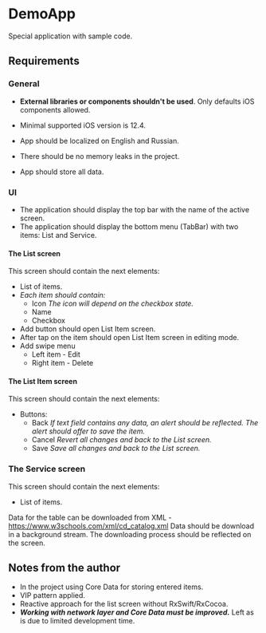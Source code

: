 # DemoApp
Special application with sample code.

## Requirements

### General

* __External libraries or components shouldn't be used__. Only defaults iOS components allowed.
  
* Minimal supported iOS version is 12.4.
* App should be localized on English and Russian.
* There should be no memory leaks in the project.
* App should store all data.

### UI

* The application should display the top bar with the name of the active screen.
* The application should display the bottom menu (TabBar) with two items: List and Service.

#### The List screen

This screen should contain the next elements:

* List of items.
* _Each item should contain:_
  * Icon
    _The icon will depend on the checkbox state._
  * Name
  * Checkbox
* Add button should open List Item screen.
* After tap on the item should open List Item screen in editing mode.
* Add swipe menu
  * Left item - Edit
  * Right item - Delete

#### The List Item screen

This screen should contain the next elements:

* Buttons:
  * Back
  _If text field contains any data, an alert should be reflected. The alert should offer to save the item._
  * Cancel
  _Revert all changes and back to the List screen._
  * Save
  _Save all changes and back to the List screen._

### The Service screen

This screen should contain the next elements:

* List of items.

Data for the table can be downloaded from XML - https://www.w3schools.com/xml/cd_catalog.xml
Data should be download in a background stream.
The downloading process should be reflected on the screen.


## Notes from the author

* In the project using Core Data for storing entered items.
* VIP pattern applied.
* Reactive approach for the list screen without RxSwift/RxCocoa.
* _**Working with network layer and Core Data must be improved.**_ Left as is due to limited development time.